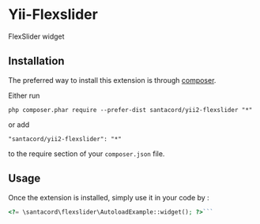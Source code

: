 Yii-Flexslider
==============
FlexSlider widget

Installation
------------

The preferred way to install this extension is through [composer](http://getcomposer.org/download/).

Either run

```
php composer.phar require --prefer-dist santacord/yii2-flexslider "*"
```

or add

```
"santacord/yii2-flexslider": "*"
```

to the require section of your `composer.json` file.


Usage
-----

Once the extension is installed, simply use it in your code by  :

```php
<?= \santacord\flexslider\AutoloadExample::widget(); ?>```
